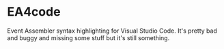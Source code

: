 # EA4code

Event Assembler syntax highlighting for Visual Studio Code. It's pretty bad and buggy and missing some stuff but it's still something.

